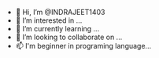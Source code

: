 - 👋 Hi, I’m @INDRAJEET1403
- 👀 I’m interested in ...
- 🌱 I’m currently learning ...
- 💞️ I’m looking to collaborate on ...
- 📫 I'm beginner in programing language... 


<!---
INDRAJEET1403/INDRAJEET1403 is a ✨ special ✨ repository because its `README.md` (this file) appears on your GitHub profile.
You can click the Preview link to take a look at your changes.
--->
